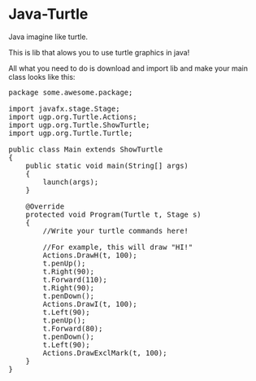 # Java-Turtle
Java imagine like turtle.

This is lib that alows you to use turtle graphics in java!

All what you need to do is download and import lib and make your main class looks like this:
<PRE>
package some.awesome.package;

import javafx.stage.Stage;
import ugp.org.Turtle.Actions;
import ugp.org.Turtle.ShowTurtle;
import ugp.org.Turtle.Turtle;

public class Main extends ShowTurtle 
{
	public static void main(String[] args)
	{
		launch(args);
	}
	
	@Override
	protected void Program(Turtle t, Stage s) 
	{
		//Write your turtle commands here!
		
		//For example, this will draw "HI!"
		Actions.DrawH(t, 100);
		t.penUp();
		t.Right(90);
		t.Forward(110);
		t.Right(90);
		t.penDown();
		Actions.DrawI(t, 100);
		t.Left(90);
		t.penUp();
		t.Forward(80);
		t.penDown();
		t.Left(90);
		Actions.DrawExclMark(t, 100);
	}
}
</PRE>
